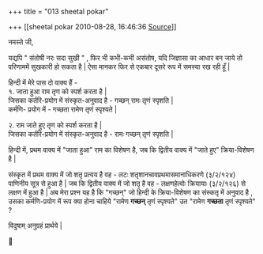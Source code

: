 +++
title = "013 sheetal pokar"

+++
[[sheetal pokar	2010-08-28, 16:46:36 [Source](https://groups.google.com/g/bvparishat/c/doVnFJCjbHg)]]



नमस्ते जी,  
  
यद्यपि " संतोषी नरः सदा सुखी " , फिर भी कभी-कभी असंतोष, यदि जिज्ञासा का आधार बन जाये तो परिणाममें सुखकारी हो सकता है \| ऐसा मानकर फिर से एकबार दूसरे रूप में समस्या रख रही हूँ \|  
  
हिन्दी में मेरे पास दो वाक्य हैं -  
१. जाता हुआ राम तृण को स्पर्श करता है \|  
 जिसका कर्तरि-प्रयोग में संस्कृत-अनुवाद है - गच्छन् रामः तृणं स्पृशति \|  
   कर्मणि- प्रयोग में - गच्छता रामेण तृणं स्पृश्यते \|  
  
२. राम जाते हुए तृण को स्पर्श करता है \|  
 जिसका कर्तरि-प्रयोग में संस्कृत-अनुवाद है - रामः गच्छन् तृणं स्पृशति \|  
  
हिन्दी में, प्रथम वाक्य में "जाता हुआ" राम का विशेषण है, जब कि द्वितीय वाक्य में "जाते हुए" क्रिया-विशेषण है \|  
  
संस्कृत में प्रथम वाक्य में जो शतृ प्रत्यय है वह - लटः शतृशानचावप्रथमासमानाधिकरणे (३/२/१२४) पाणिनीय सूत्र से हुआ है \| जब कि द्वितीय वाक्य में जो शतृ है वह - लक्षणहेत्वोः क्रियायाः (३/२/१२६) से लक्षण में हुआ है \| अब मेरा प्रश्न यह है कि "गच्छन्" जो हिन्दी के क्रिया-विशेषण का संस्कतृ में अनुवाद है , उसका कर्मणि-प्रयोग में रूप क्या होना चाहिये "रामेण **गच्छन्** तृणं स्पृश्यते" उत "रामेण **गच्छता** तृणं स्पृश्यते" ?  
  
विदुषाम् अनुग्रहं प्रार्थये \|



